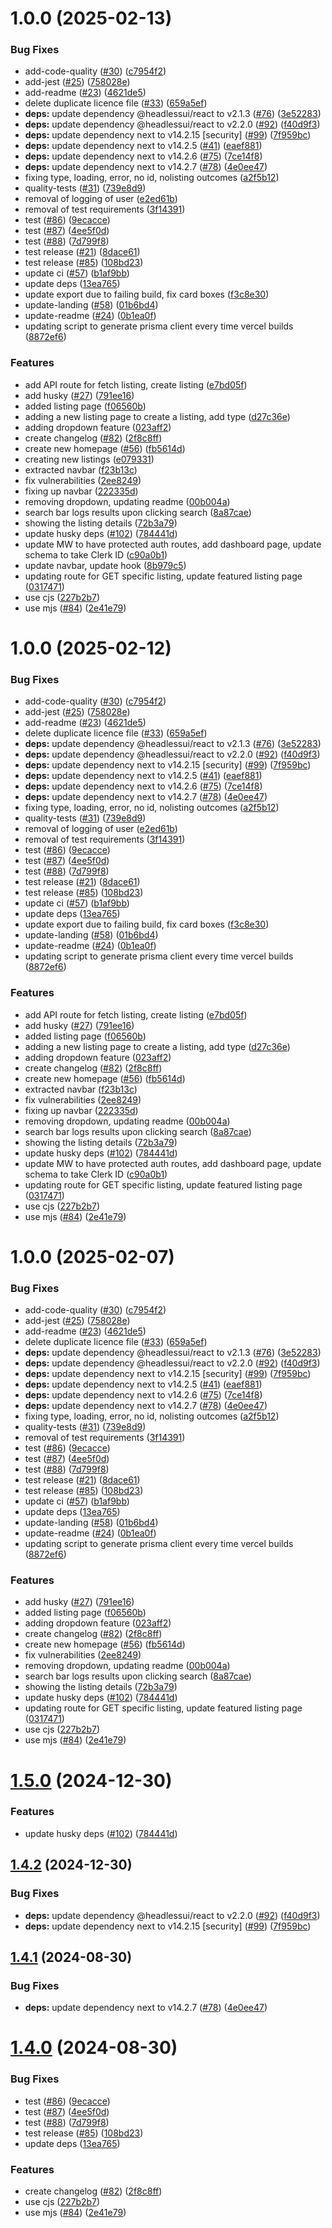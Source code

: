 # 1.0.0 (2025-02-13)


### Bug Fixes

* add-code-quality ([#30](https://github.com/sumo-mailman/parkit/issues/30)) ([c7954f2](https://github.com/sumo-mailman/parkit/commit/c7954f22ca7c28acae4f9f9513dc520f4027ba0b))
* add-jest ([#25](https://github.com/sumo-mailman/parkit/issues/25)) ([758028e](https://github.com/sumo-mailman/parkit/commit/758028eef5427d85b5afd9eb51d419f4c0439c6a))
* add-readme ([#23](https://github.com/sumo-mailman/parkit/issues/23)) ([4621de5](https://github.com/sumo-mailman/parkit/commit/4621de5736451200c94c9ca6d2588bfaa44c0ba8))
* delete duplicate licence file ([#33](https://github.com/sumo-mailman/parkit/issues/33)) ([659a5ef](https://github.com/sumo-mailman/parkit/commit/659a5efecd8f0dd1e5c6c448b96be22cfcdf6aa8))
* **deps:** update dependency @headlessui/react to v2.1.3 ([#76](https://github.com/sumo-mailman/parkit/issues/76)) ([3e52283](https://github.com/sumo-mailman/parkit/commit/3e52283b5cd5633b21e451bf2676702cc2960392))
* **deps:** update dependency @headlessui/react to v2.2.0 ([#92](https://github.com/sumo-mailman/parkit/issues/92)) ([f40d9f3](https://github.com/sumo-mailman/parkit/commit/f40d9f36c315b359b000b2a90cfa5e90d2609d50))
* **deps:** update dependency next to v14.2.15 [security] ([#99](https://github.com/sumo-mailman/parkit/issues/99)) ([7f959bc](https://github.com/sumo-mailman/parkit/commit/7f959bce7ef3a7093f77f8f8ba62d58517dca9a9))
* **deps:** update dependency next to v14.2.5 ([#41](https://github.com/sumo-mailman/parkit/issues/41)) ([eaef881](https://github.com/sumo-mailman/parkit/commit/eaef88177ab00e5161d4f46c19707a44c04d2dd0))
* **deps:** update dependency next to v14.2.6 ([#75](https://github.com/sumo-mailman/parkit/issues/75)) ([7ce14f8](https://github.com/sumo-mailman/parkit/commit/7ce14f8f290ad169e837af5a71f94f5fb1275a24))
* **deps:** update dependency next to v14.2.7 ([#78](https://github.com/sumo-mailman/parkit/issues/78)) ([4e0ee47](https://github.com/sumo-mailman/parkit/commit/4e0ee47f386cc5882fbdf153d413ae32bc9777d5))
* fixing type, loading, error, no id, nolisting outcomes ([a2f5b12](https://github.com/sumo-mailman/parkit/commit/a2f5b127273700388be1f2ef2ebf0535911548cf))
* quality-tests ([#31](https://github.com/sumo-mailman/parkit/issues/31)) ([739e8d9](https://github.com/sumo-mailman/parkit/commit/739e8d9181cddbf7545473c7a3b8a7fd68685e1f))
* removal of logging of user ([e2ed61b](https://github.com/sumo-mailman/parkit/commit/e2ed61bdf78df7cb88d7ca5b5bfca98ea25ed772))
* removal of test requirements ([3f14391](https://github.com/sumo-mailman/parkit/commit/3f143919e2ff1e91e78e997ecad2c54fbee0c0c7))
* test ([#86](https://github.com/sumo-mailman/parkit/issues/86)) ([9ecacce](https://github.com/sumo-mailman/parkit/commit/9ecacce5d4945ac440903285110dd1f74b04a313))
* test ([#87](https://github.com/sumo-mailman/parkit/issues/87)) ([4ee5f0d](https://github.com/sumo-mailman/parkit/commit/4ee5f0d627d0ce35804c3b06ad955a2658263250))
* test ([#88](https://github.com/sumo-mailman/parkit/issues/88)) ([7d799f8](https://github.com/sumo-mailman/parkit/commit/7d799f8860f2eb9b2c38f341efcff91d5b19e933))
* test release ([#21](https://github.com/sumo-mailman/parkit/issues/21)) ([8dace61](https://github.com/sumo-mailman/parkit/commit/8dace61d8a20efb3cc0297fc74bb56ac0b69c01e))
* test release ([#85](https://github.com/sumo-mailman/parkit/issues/85)) ([108bd23](https://github.com/sumo-mailman/parkit/commit/108bd232654ee49ef31bb055281154718bc05260))
* update ci ([#57](https://github.com/sumo-mailman/parkit/issues/57)) ([b1af9bb](https://github.com/sumo-mailman/parkit/commit/b1af9bb1c1e0f40394e535b01acb468dbf51116a))
* update deps ([13ea765](https://github.com/sumo-mailman/parkit/commit/13ea765370eb82dba0c49aaa323c2677162a65f3))
* update export due to failing build, fix card boxes ([f3c8e30](https://github.com/sumo-mailman/parkit/commit/f3c8e30eeff3ff21e6b570f02842860f41ee71a6))
* update-landing ([#58](https://github.com/sumo-mailman/parkit/issues/58)) ([01b6bd4](https://github.com/sumo-mailman/parkit/commit/01b6bd4713d6ad1cbb0d42ff309cdc6be0ab28cb))
* update-readme ([#24](https://github.com/sumo-mailman/parkit/issues/24)) ([0b1ea0f](https://github.com/sumo-mailman/parkit/commit/0b1ea0f0669bad5da03462924b794a877a0abcc7))
* updating script to generate prisma client every time vercel builds ([8872ef6](https://github.com/sumo-mailman/parkit/commit/8872ef673eeaf237c18977e0321bc2108a2bcd64))


### Features

* add API route for fetch listing, create listing ([e7bd05f](https://github.com/sumo-mailman/parkit/commit/e7bd05f0155d0cf07f488fddec460edf811b8e6f))
* add husky ([#27](https://github.com/sumo-mailman/parkit/issues/27)) ([791ee16](https://github.com/sumo-mailman/parkit/commit/791ee16db29c066c752166f92bf7705898e316c7))
* added listing page ([f06560b](https://github.com/sumo-mailman/parkit/commit/f06560b2052d4cceda55f55170acd05f0f09f679))
* adding a new listing page to create a listing, add type ([d27c36e](https://github.com/sumo-mailman/parkit/commit/d27c36e14436db2a49251ecbba08780281a628e9))
* adding dropdown feature ([023aff2](https://github.com/sumo-mailman/parkit/commit/023aff2bdd1f49fe3d9a86133cbc91b0d5718180))
* create changelog ([#82](https://github.com/sumo-mailman/parkit/issues/82)) ([2f8c8ff](https://github.com/sumo-mailman/parkit/commit/2f8c8ffbfebd54ab3bb2995b1232a58474e0a5c2))
* create new homepage ([#56](https://github.com/sumo-mailman/parkit/issues/56)) ([fb5614d](https://github.com/sumo-mailman/parkit/commit/fb5614d202a31c6f8e440064e3670f8c318bedc6))
* creating new listings ([e079331](https://github.com/sumo-mailman/parkit/commit/e0793310cf1b8d5641e5d92a2a2be86fd1d8be71))
* extracted navbar ([f23b13c](https://github.com/sumo-mailman/parkit/commit/f23b13cba744ccb1ac714a9da0bc7da9cce3d805))
* fix vulnerabilities ([2ee8249](https://github.com/sumo-mailman/parkit/commit/2ee82495634c62dd5a4f81a95ae24b9ac35a3a26))
* fixing up navbar ([222335d](https://github.com/sumo-mailman/parkit/commit/222335dc0300f640da27d514570b0c01301ab0a8))
* removing dropdown, updating readme ([00b004a](https://github.com/sumo-mailman/parkit/commit/00b004adf085c9be147f71b61a392ea6210667fc))
* search bar logs results upon clicking search ([8a87cae](https://github.com/sumo-mailman/parkit/commit/8a87cae8f3baa16e46f47f7df1ba43503615348b))
* showing the listing details ([72b3a79](https://github.com/sumo-mailman/parkit/commit/72b3a79d2165d31866bf9b6fa27ec35cecb427cc))
* update husky deps ([#102](https://github.com/sumo-mailman/parkit/issues/102)) ([784441d](https://github.com/sumo-mailman/parkit/commit/784441da5f50fdc0a700607541ed8ed9ced166d8))
* update MW to have protected auth routes, add dashboard page, update schema to take Clerk ID ([c90a0b1](https://github.com/sumo-mailman/parkit/commit/c90a0b1401c29130e9bd0c9ec4dc97338a75afb8))
* update navbar, update hook ([8b979c5](https://github.com/sumo-mailman/parkit/commit/8b979c505bbbd0dd05967bc2e0d05d83ab45bdfc))
* updating route for GET specific listing, update featured listing page ([0317471](https://github.com/sumo-mailman/parkit/commit/0317471dfd061a4cfa6db452795bdd5cb3b5ad68))
* use cjs ([227b2b7](https://github.com/sumo-mailman/parkit/commit/227b2b7700c1901daddabc654e7176d15f49a449))
* use mjs ([#84](https://github.com/sumo-mailman/parkit/issues/84)) ([2e41e79](https://github.com/sumo-mailman/parkit/commit/2e41e790438ae09d99f332b80aa480ad1fc0efb3))

# 1.0.0 (2025-02-12)


### Bug Fixes

* add-code-quality ([#30](https://github.com/sumo-mailman/parkit/issues/30)) ([c7954f2](https://github.com/sumo-mailman/parkit/commit/c7954f22ca7c28acae4f9f9513dc520f4027ba0b))
* add-jest ([#25](https://github.com/sumo-mailman/parkit/issues/25)) ([758028e](https://github.com/sumo-mailman/parkit/commit/758028eef5427d85b5afd9eb51d419f4c0439c6a))
* add-readme ([#23](https://github.com/sumo-mailman/parkit/issues/23)) ([4621de5](https://github.com/sumo-mailman/parkit/commit/4621de5736451200c94c9ca6d2588bfaa44c0ba8))
* delete duplicate licence file ([#33](https://github.com/sumo-mailman/parkit/issues/33)) ([659a5ef](https://github.com/sumo-mailman/parkit/commit/659a5efecd8f0dd1e5c6c448b96be22cfcdf6aa8))
* **deps:** update dependency @headlessui/react to v2.1.3 ([#76](https://github.com/sumo-mailman/parkit/issues/76)) ([3e52283](https://github.com/sumo-mailman/parkit/commit/3e52283b5cd5633b21e451bf2676702cc2960392))
* **deps:** update dependency @headlessui/react to v2.2.0 ([#92](https://github.com/sumo-mailman/parkit/issues/92)) ([f40d9f3](https://github.com/sumo-mailman/parkit/commit/f40d9f36c315b359b000b2a90cfa5e90d2609d50))
* **deps:** update dependency next to v14.2.15 [security] ([#99](https://github.com/sumo-mailman/parkit/issues/99)) ([7f959bc](https://github.com/sumo-mailman/parkit/commit/7f959bce7ef3a7093f77f8f8ba62d58517dca9a9))
* **deps:** update dependency next to v14.2.5 ([#41](https://github.com/sumo-mailman/parkit/issues/41)) ([eaef881](https://github.com/sumo-mailman/parkit/commit/eaef88177ab00e5161d4f46c19707a44c04d2dd0))
* **deps:** update dependency next to v14.2.6 ([#75](https://github.com/sumo-mailman/parkit/issues/75)) ([7ce14f8](https://github.com/sumo-mailman/parkit/commit/7ce14f8f290ad169e837af5a71f94f5fb1275a24))
* **deps:** update dependency next to v14.2.7 ([#78](https://github.com/sumo-mailman/parkit/issues/78)) ([4e0ee47](https://github.com/sumo-mailman/parkit/commit/4e0ee47f386cc5882fbdf153d413ae32bc9777d5))
* fixing type, loading, error, no id, nolisting outcomes ([a2f5b12](https://github.com/sumo-mailman/parkit/commit/a2f5b127273700388be1f2ef2ebf0535911548cf))
* quality-tests ([#31](https://github.com/sumo-mailman/parkit/issues/31)) ([739e8d9](https://github.com/sumo-mailman/parkit/commit/739e8d9181cddbf7545473c7a3b8a7fd68685e1f))
* removal of logging of user ([e2ed61b](https://github.com/sumo-mailman/parkit/commit/e2ed61bdf78df7cb88d7ca5b5bfca98ea25ed772))
* removal of test requirements ([3f14391](https://github.com/sumo-mailman/parkit/commit/3f143919e2ff1e91e78e997ecad2c54fbee0c0c7))
* test ([#86](https://github.com/sumo-mailman/parkit/issues/86)) ([9ecacce](https://github.com/sumo-mailman/parkit/commit/9ecacce5d4945ac440903285110dd1f74b04a313))
* test ([#87](https://github.com/sumo-mailman/parkit/issues/87)) ([4ee5f0d](https://github.com/sumo-mailman/parkit/commit/4ee5f0d627d0ce35804c3b06ad955a2658263250))
* test ([#88](https://github.com/sumo-mailman/parkit/issues/88)) ([7d799f8](https://github.com/sumo-mailman/parkit/commit/7d799f8860f2eb9b2c38f341efcff91d5b19e933))
* test release ([#21](https://github.com/sumo-mailman/parkit/issues/21)) ([8dace61](https://github.com/sumo-mailman/parkit/commit/8dace61d8a20efb3cc0297fc74bb56ac0b69c01e))
* test release ([#85](https://github.com/sumo-mailman/parkit/issues/85)) ([108bd23](https://github.com/sumo-mailman/parkit/commit/108bd232654ee49ef31bb055281154718bc05260))
* update ci ([#57](https://github.com/sumo-mailman/parkit/issues/57)) ([b1af9bb](https://github.com/sumo-mailman/parkit/commit/b1af9bb1c1e0f40394e535b01acb468dbf51116a))
* update deps ([13ea765](https://github.com/sumo-mailman/parkit/commit/13ea765370eb82dba0c49aaa323c2677162a65f3))
* update export due to failing build, fix card boxes ([f3c8e30](https://github.com/sumo-mailman/parkit/commit/f3c8e30eeff3ff21e6b570f02842860f41ee71a6))
* update-landing ([#58](https://github.com/sumo-mailman/parkit/issues/58)) ([01b6bd4](https://github.com/sumo-mailman/parkit/commit/01b6bd4713d6ad1cbb0d42ff309cdc6be0ab28cb))
* update-readme ([#24](https://github.com/sumo-mailman/parkit/issues/24)) ([0b1ea0f](https://github.com/sumo-mailman/parkit/commit/0b1ea0f0669bad5da03462924b794a877a0abcc7))
* updating script to generate prisma client every time vercel builds ([8872ef6](https://github.com/sumo-mailman/parkit/commit/8872ef673eeaf237c18977e0321bc2108a2bcd64))


### Features

* add API route for fetch listing, create listing ([e7bd05f](https://github.com/sumo-mailman/parkit/commit/e7bd05f0155d0cf07f488fddec460edf811b8e6f))
* add husky ([#27](https://github.com/sumo-mailman/parkit/issues/27)) ([791ee16](https://github.com/sumo-mailman/parkit/commit/791ee16db29c066c752166f92bf7705898e316c7))
* added listing page ([f06560b](https://github.com/sumo-mailman/parkit/commit/f06560b2052d4cceda55f55170acd05f0f09f679))
* adding a new listing page to create a listing, add type ([d27c36e](https://github.com/sumo-mailman/parkit/commit/d27c36e14436db2a49251ecbba08780281a628e9))
* adding dropdown feature ([023aff2](https://github.com/sumo-mailman/parkit/commit/023aff2bdd1f49fe3d9a86133cbc91b0d5718180))
* create changelog ([#82](https://github.com/sumo-mailman/parkit/issues/82)) ([2f8c8ff](https://github.com/sumo-mailman/parkit/commit/2f8c8ffbfebd54ab3bb2995b1232a58474e0a5c2))
* create new homepage ([#56](https://github.com/sumo-mailman/parkit/issues/56)) ([fb5614d](https://github.com/sumo-mailman/parkit/commit/fb5614d202a31c6f8e440064e3670f8c318bedc6))
* extracted navbar ([f23b13c](https://github.com/sumo-mailman/parkit/commit/f23b13cba744ccb1ac714a9da0bc7da9cce3d805))
* fix vulnerabilities ([2ee8249](https://github.com/sumo-mailman/parkit/commit/2ee82495634c62dd5a4f81a95ae24b9ac35a3a26))
* fixing up navbar ([222335d](https://github.com/sumo-mailman/parkit/commit/222335dc0300f640da27d514570b0c01301ab0a8))
* removing dropdown, updating readme ([00b004a](https://github.com/sumo-mailman/parkit/commit/00b004adf085c9be147f71b61a392ea6210667fc))
* search bar logs results upon clicking search ([8a87cae](https://github.com/sumo-mailman/parkit/commit/8a87cae8f3baa16e46f47f7df1ba43503615348b))
* showing the listing details ([72b3a79](https://github.com/sumo-mailman/parkit/commit/72b3a79d2165d31866bf9b6fa27ec35cecb427cc))
* update husky deps ([#102](https://github.com/sumo-mailman/parkit/issues/102)) ([784441d](https://github.com/sumo-mailman/parkit/commit/784441da5f50fdc0a700607541ed8ed9ced166d8))
* update MW to have protected auth routes, add dashboard page, update schema to take Clerk ID ([c90a0b1](https://github.com/sumo-mailman/parkit/commit/c90a0b1401c29130e9bd0c9ec4dc97338a75afb8))
* updating route for GET specific listing, update featured listing page ([0317471](https://github.com/sumo-mailman/parkit/commit/0317471dfd061a4cfa6db452795bdd5cb3b5ad68))
* use cjs ([227b2b7](https://github.com/sumo-mailman/parkit/commit/227b2b7700c1901daddabc654e7176d15f49a449))
* use mjs ([#84](https://github.com/sumo-mailman/parkit/issues/84)) ([2e41e79](https://github.com/sumo-mailman/parkit/commit/2e41e790438ae09d99f332b80aa480ad1fc0efb3))

# 1.0.0 (2025-02-07)


### Bug Fixes

* add-code-quality ([#30](https://github.com/sumo-mailman/parkit/issues/30)) ([c7954f2](https://github.com/sumo-mailman/parkit/commit/c7954f22ca7c28acae4f9f9513dc520f4027ba0b))
* add-jest ([#25](https://github.com/sumo-mailman/parkit/issues/25)) ([758028e](https://github.com/sumo-mailman/parkit/commit/758028eef5427d85b5afd9eb51d419f4c0439c6a))
* add-readme ([#23](https://github.com/sumo-mailman/parkit/issues/23)) ([4621de5](https://github.com/sumo-mailman/parkit/commit/4621de5736451200c94c9ca6d2588bfaa44c0ba8))
* delete duplicate licence file ([#33](https://github.com/sumo-mailman/parkit/issues/33)) ([659a5ef](https://github.com/sumo-mailman/parkit/commit/659a5efecd8f0dd1e5c6c448b96be22cfcdf6aa8))
* **deps:** update dependency @headlessui/react to v2.1.3 ([#76](https://github.com/sumo-mailman/parkit/issues/76)) ([3e52283](https://github.com/sumo-mailman/parkit/commit/3e52283b5cd5633b21e451bf2676702cc2960392))
* **deps:** update dependency @headlessui/react to v2.2.0 ([#92](https://github.com/sumo-mailman/parkit/issues/92)) ([f40d9f3](https://github.com/sumo-mailman/parkit/commit/f40d9f36c315b359b000b2a90cfa5e90d2609d50))
* **deps:** update dependency next to v14.2.15 [security] ([#99](https://github.com/sumo-mailman/parkit/issues/99)) ([7f959bc](https://github.com/sumo-mailman/parkit/commit/7f959bce7ef3a7093f77f8f8ba62d58517dca9a9))
* **deps:** update dependency next to v14.2.5 ([#41](https://github.com/sumo-mailman/parkit/issues/41)) ([eaef881](https://github.com/sumo-mailman/parkit/commit/eaef88177ab00e5161d4f46c19707a44c04d2dd0))
* **deps:** update dependency next to v14.2.6 ([#75](https://github.com/sumo-mailman/parkit/issues/75)) ([7ce14f8](https://github.com/sumo-mailman/parkit/commit/7ce14f8f290ad169e837af5a71f94f5fb1275a24))
* **deps:** update dependency next to v14.2.7 ([#78](https://github.com/sumo-mailman/parkit/issues/78)) ([4e0ee47](https://github.com/sumo-mailman/parkit/commit/4e0ee47f386cc5882fbdf153d413ae32bc9777d5))
* fixing type, loading, error, no id, nolisting outcomes ([a2f5b12](https://github.com/sumo-mailman/parkit/commit/a2f5b127273700388be1f2ef2ebf0535911548cf))
* quality-tests ([#31](https://github.com/sumo-mailman/parkit/issues/31)) ([739e8d9](https://github.com/sumo-mailman/parkit/commit/739e8d9181cddbf7545473c7a3b8a7fd68685e1f))
* removal of test requirements ([3f14391](https://github.com/sumo-mailman/parkit/commit/3f143919e2ff1e91e78e997ecad2c54fbee0c0c7))
* test ([#86](https://github.com/sumo-mailman/parkit/issues/86)) ([9ecacce](https://github.com/sumo-mailman/parkit/commit/9ecacce5d4945ac440903285110dd1f74b04a313))
* test ([#87](https://github.com/sumo-mailman/parkit/issues/87)) ([4ee5f0d](https://github.com/sumo-mailman/parkit/commit/4ee5f0d627d0ce35804c3b06ad955a2658263250))
* test ([#88](https://github.com/sumo-mailman/parkit/issues/88)) ([7d799f8](https://github.com/sumo-mailman/parkit/commit/7d799f8860f2eb9b2c38f341efcff91d5b19e933))
* test release ([#21](https://github.com/sumo-mailman/parkit/issues/21)) ([8dace61](https://github.com/sumo-mailman/parkit/commit/8dace61d8a20efb3cc0297fc74bb56ac0b69c01e))
* test release ([#85](https://github.com/sumo-mailman/parkit/issues/85)) ([108bd23](https://github.com/sumo-mailman/parkit/commit/108bd232654ee49ef31bb055281154718bc05260))
* update ci ([#57](https://github.com/sumo-mailman/parkit/issues/57)) ([b1af9bb](https://github.com/sumo-mailman/parkit/commit/b1af9bb1c1e0f40394e535b01acb468dbf51116a))
* update deps ([13ea765](https://github.com/sumo-mailman/parkit/commit/13ea765370eb82dba0c49aaa323c2677162a65f3))
* update-landing ([#58](https://github.com/sumo-mailman/parkit/issues/58)) ([01b6bd4](https://github.com/sumo-mailman/parkit/commit/01b6bd4713d6ad1cbb0d42ff309cdc6be0ab28cb))
* update-readme ([#24](https://github.com/sumo-mailman/parkit/issues/24)) ([0b1ea0f](https://github.com/sumo-mailman/parkit/commit/0b1ea0f0669bad5da03462924b794a877a0abcc7))
* updating script to generate prisma client every time vercel builds ([8872ef6](https://github.com/sumo-mailman/parkit/commit/8872ef673eeaf237c18977e0321bc2108a2bcd64))


### Features

* add husky ([#27](https://github.com/sumo-mailman/parkit/issues/27)) ([791ee16](https://github.com/sumo-mailman/parkit/commit/791ee16db29c066c752166f92bf7705898e316c7))
* added listing page ([f06560b](https://github.com/sumo-mailman/parkit/commit/f06560b2052d4cceda55f55170acd05f0f09f679))
* adding dropdown feature ([023aff2](https://github.com/sumo-mailman/parkit/commit/023aff2bdd1f49fe3d9a86133cbc91b0d5718180))
* create changelog ([#82](https://github.com/sumo-mailman/parkit/issues/82)) ([2f8c8ff](https://github.com/sumo-mailman/parkit/commit/2f8c8ffbfebd54ab3bb2995b1232a58474e0a5c2))
* create new homepage ([#56](https://github.com/sumo-mailman/parkit/issues/56)) ([fb5614d](https://github.com/sumo-mailman/parkit/commit/fb5614d202a31c6f8e440064e3670f8c318bedc6))
* fix vulnerabilities ([2ee8249](https://github.com/sumo-mailman/parkit/commit/2ee82495634c62dd5a4f81a95ae24b9ac35a3a26))
* removing dropdown, updating readme ([00b004a](https://github.com/sumo-mailman/parkit/commit/00b004adf085c9be147f71b61a392ea6210667fc))
* search bar logs results upon clicking search ([8a87cae](https://github.com/sumo-mailman/parkit/commit/8a87cae8f3baa16e46f47f7df1ba43503615348b))
* showing the listing details ([72b3a79](https://github.com/sumo-mailman/parkit/commit/72b3a79d2165d31866bf9b6fa27ec35cecb427cc))
* update husky deps ([#102](https://github.com/sumo-mailman/parkit/issues/102)) ([784441d](https://github.com/sumo-mailman/parkit/commit/784441da5f50fdc0a700607541ed8ed9ced166d8))
* updating route for GET specific listing, update featured listing page ([0317471](https://github.com/sumo-mailman/parkit/commit/0317471dfd061a4cfa6db452795bdd5cb3b5ad68))
* use cjs ([227b2b7](https://github.com/sumo-mailman/parkit/commit/227b2b7700c1901daddabc654e7176d15f49a449))
* use mjs ([#84](https://github.com/sumo-mailman/parkit/issues/84)) ([2e41e79](https://github.com/sumo-mailman/parkit/commit/2e41e790438ae09d99f332b80aa480ad1fc0efb3))

# [1.5.0](https://github.com/imevanc/nextjs-starter/compare/v1.4.2...v1.5.0) (2024-12-30)


### Features

* update husky deps ([#102](https://github.com/imevanc/nextjs-starter/issues/102)) ([784441d](https://github.com/imevanc/nextjs-starter/commit/784441da5f50fdc0a700607541ed8ed9ced166d8))

## [1.4.2](https://github.com/imevanc/nextjs-starter/compare/v1.4.1...v1.4.2) (2024-12-30)


### Bug Fixes

* **deps:** update dependency @headlessui/react to v2.2.0 ([#92](https://github.com/imevanc/nextjs-starter/issues/92)) ([f40d9f3](https://github.com/imevanc/nextjs-starter/commit/f40d9f36c315b359b000b2a90cfa5e90d2609d50))
* **deps:** update dependency next to v14.2.15 [security] ([#99](https://github.com/imevanc/nextjs-starter/issues/99)) ([7f959bc](https://github.com/imevanc/nextjs-starter/commit/7f959bce7ef3a7093f77f8f8ba62d58517dca9a9))

## [1.4.1](https://github.com/imevanc/nextjs-starter/compare/v1.4.0...v1.4.1) (2024-08-30)


### Bug Fixes

* **deps:** update dependency next to v14.2.7 ([#78](https://github.com/imevanc/nextjs-starter/issues/78)) ([4e0ee47](https://github.com/imevanc/nextjs-starter/commit/4e0ee47f386cc5882fbdf153d413ae32bc9777d5))

# [1.4.0](https://github.com/imevanc/nextjs-starter/compare/v1.3.0...v1.4.0) (2024-08-30)


### Bug Fixes

* test ([#86](https://github.com/imevanc/nextjs-starter/issues/86)) ([9ecacce](https://github.com/imevanc/nextjs-starter/commit/9ecacce5d4945ac440903285110dd1f74b04a313))
* test ([#87](https://github.com/imevanc/nextjs-starter/issues/87)) ([4ee5f0d](https://github.com/imevanc/nextjs-starter/commit/4ee5f0d627d0ce35804c3b06ad955a2658263250))
* test ([#88](https://github.com/imevanc/nextjs-starter/issues/88)) ([7d799f8](https://github.com/imevanc/nextjs-starter/commit/7d799f8860f2eb9b2c38f341efcff91d5b19e933))
* test release ([#85](https://github.com/imevanc/nextjs-starter/issues/85)) ([108bd23](https://github.com/imevanc/nextjs-starter/commit/108bd232654ee49ef31bb055281154718bc05260))
* update deps ([13ea765](https://github.com/imevanc/nextjs-starter/commit/13ea765370eb82dba0c49aaa323c2677162a65f3))


### Features

* create changelog ([#82](https://github.com/imevanc/nextjs-starter/issues/82)) ([2f8c8ff](https://github.com/imevanc/nextjs-starter/commit/2f8c8ffbfebd54ab3bb2995b1232a58474e0a5c2))
* use cjs ([227b2b7](https://github.com/imevanc/nextjs-starter/commit/227b2b7700c1901daddabc654e7176d15f49a449))
* use mjs ([#84](https://github.com/imevanc/nextjs-starter/issues/84)) ([2e41e79](https://github.com/imevanc/nextjs-starter/commit/2e41e790438ae09d99f332b80aa480ad1fc0efb3))
